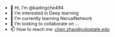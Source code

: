 - 👋 Hi, I’m @kadingche494
- 👀 I’m interested in Deep learning      
- 🌱 I’m currently learning NerualNetwork
- 💞️ I’m looking to collaborate on ...
- 📫 How to reach me: chen.zhao@colostate.edu

<!---
kadingche494/kadingche494 is a ✨ special ✨ repository because its `README.md` (this file) appears on your GitHub profile.
You can click the Preview link to take a look at your changes.
--->
